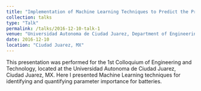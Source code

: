 ```yaml
---
title: "Implementation of Machine Learning Techniques to Predict the Prominent Factors Effecting the Life Cycle of a Flow Battery"
collection: talks
type: "Talk"
permalink: /talks/2016-12-10-talk-1
venue: "Universidad Autonoma de Ciudad Juarez, Department of Engineering"
date: 2016-12-10
location: "Ciudad Juarez, MX"
---
```


This presentation was performed for the 1st Colloquium of Engineering and Technology, located at the Universidad Autonoma de Ciudad Juarez, Ciudad Juarez, MX. Here I presented Machine Learning techniques for identifying and quantifying parameter importance for batteries. 
